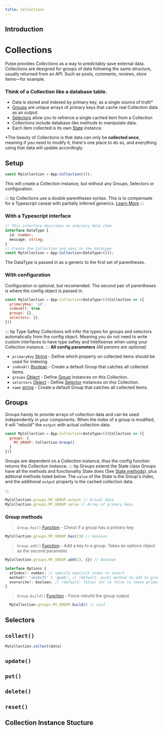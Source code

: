 ```yaml
---
title: Collections
---
```

## Introduction
# Collections

Pulse provides *Collections* as a way to predictably save external data. Collections are designed for groups of data following the same structure, usually returned from an API. Such as posts, comments, reviews, store items—for example.

 ### **Think of a Collection like a database table.** 
 - Data is stored and indexed by primary key, as a single source of truth*
 - [Groups](#Groups) are unique arrays of primary keys that cache real Collection data as an *output*.
 - [Selectors](#Selectors) allow you to refrence a single cached item from a Collection
 - Collections include database-like methods to manipulate data.
 - Each item collected is its own [State](/docs/state) instance.

*The beauty of Collections is that data can only be **collected once**, meaning if you need to modify it, there's one place to do so, and everything using that data will update accordingly.

## Setup
```ts
const MyCollection = App.Collection()();
```
This will create a Collection instance, but without any Groups, Selectors or configuration. 

::: tip Collections use a double parentheses syntax.
   This is to compensate for a Typescript caveat with partially inferred generics. [Learn More]()
:::

### With a Typescript interface
```ts
// This interface describes an arbitary data item
interface DataType {
  id: number;
  message: string;
}
// Create the Collection and pass in the datatype
const MyCollection = App.Collection<DataType>()();
```
The DataType is passed in as a generic to the first set of parentheses. 

### With configuration
Configuration is optional, but recomended. The second pair of parentheses is where the config object is passed in. 
```js
const MyCollection = App.Collection<DataType>()(Collection => ({
  primaryKey: 'id',
  indexAll: true
  groups: {},
  selectors: {},
}))
```
::: tip Type Saftey
   Collections will infer the types for groups and selectors automatically from the config object. Meaning you do not need to write custom interfaces to have type saftey and Intellisense when using your Collection instance.
:::
**All config parameters** *(All params are optional)*
- `primaryKey` [String]() - Define which property on collected items should be used for indexing.
- `indexAll` [Boolean]() - Create a default Group that catches all collected items.
- `groups` [Object]() - Define [Group]() instances on this Collection.
- `selectors` [Object]() - Define [Selector]() instances on this Collection.
- `name` [string]() - Create a default Group that catches all collected items.

 ## Groups
Groups handy to provide arrays of collection data and can be used independently in your components. When the index of a group is modified, it will "rebuild" the `output` with actual collection data.
```js
const MyCollection = App.Collection<DataType>()(Collection => ({
  groups: {
    MY_GROUP: Collection.Group()
  }
}))
```
Groups are dependent on a Collection instance, thus the config function returns the Collection instance.
::: tip Groups extend the State class
   Groups have all the methods and functionality State does (See [State methods]()), plus aditional methods listed below. The `value` of the State is the Group's index, and the additional `output` property is the cached collection data.
   
:::
```js
MyCollection.groups.MY_GROUP.output // Actual data
MyCollection.groups.MY_GROUP.value // Array of primary keys
```
### Group methods
> `Group.has()` [Function]() - Check if a group has a primary key
  ```js
  MyCollection.groups.MY_GROUP.has(23) // boolean
  ```
> `Group.add()` [Function]() - Add a key to a group. Takes an options object as the second parameter.
  ```js
  MyCollection.groups.MY_GROUP.add(23, {}) // boolean

  interface Options {
    atIndex?: number; // specify explicit index to insert
    method?: 'unshift' | 'push'; // (default: push) method to add to group
    overwrite?: boolean; // (default: false) set to false to leave primary key in place if already present
  } 
  ```
> `Group.build()` [Function]() - Force rebuild the group output
  ```js
    MyCollection.groups.MY_GROUP.build() // void
  ```
 ## Selectors 

 ## `collect()`
 ```js
MyCollection.collect(data)
```
## `update()`
## `put()`
## `delete()`
## `reset()`

## Collection Instance Stucture
